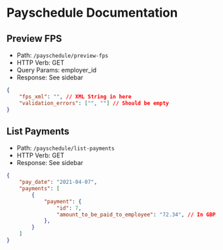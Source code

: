 # Payschedule Documentation

## Preview FPS
- Path: `/payschedule/preview-fps`
- HTTP Verb: GET
- Query Params: employer_id
- Response: See sidebar

```json
{
    "fps_xml": "", // XML String in here
    "validation_errors": ["", ""] // Should be empty
}
```

## List Payments
- Path: `/payschedule/list-payments`
- HTTP Verb: GET
- Response: See sidebar

```json
{
    "pay_date": "2021-04-07",
    "payments": [
        {
            "payment": {
                "id": 7,
                "amount_to_be_paid_to_employee": "72.34", // In GBP
            },
        }
    ]
}
```